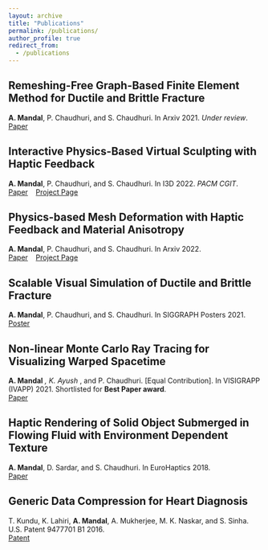 ```yaml
---
layout: archive
title: "Publications"
permalink: /publications/
author_profile: true
redirect_from:
  - /publications
---
```


## Remeshing-Free Graph-Based Finite Element Method for Ductile and Brittle Fracture
**A. Mandal**, P. Chaudhuri, and S. Chaudhuri. In Arxiv 2021. *Under review*.\
[Paper](https://arxiv.org/abs/2103.14870) 

## Interactive Physics-Based Virtual Sculpting with Haptic Feedback
**A. Mandal**, P. Chaudhuri, and S. Chaudhuri. In I3D 2022. *PACM CGIT*.\
[Paper](https://doi.org/10.1145/3522611) $~~$ [Project Page](https://avirupmandal.github.io/sculpt-i3d/)

## Physics-based Mesh Deformation with Haptic Feedback and Material Anisotropy
**A. Mandal**, P. Chaudhuri, and S. Chaudhuri. In Arxiv 2022.\
[Paper](https://arxiv.org/abs/2112.04362) $~~$ [Project Page](https://avirupmandal.github.io/sculpt-arxiv/)

## Scalable Visual Simulation of Ductile and Brittle Fracture
**A. Mandal**, P. Chaudhuri, and S. Chaudhuri. In SIGGRAPH Posters 2021.\
[Poster](https://doi.org/10.1145/3450618.3469152) 

## Non-linear Monte Carlo Ray Tracing for Visualizing Warped Spacetime
**A. Mandal** <sup>*</sup>, K. Ayush <sup>*</sup>, and P. Chaudhuri. [Equal Contribution]. In VISIGRAPP (IVAPP) 2021. Shortlisted for **Best Paper award**.\
[Paper](https://doi.org/10.5220/0010217600760087)

## Haptic Rendering of Solid Object Submerged in Flowing Fluid with Environment Dependent Texture
**A. Mandal**, D. Sardar, and S. Chaudhuri. In EuroHaptics 2018.\
[Paper](https://doi.org/10.1007/978-3-319-93399-3_34)

## Generic Data Compression for Heart Diagnosis
T. Kundu, K. Lahiri, **A. Mandal**, A. Mukherjee, M. K. Naskar, and S. Sinha. U.S. Patent 9477701 B1 2016.\
[Patent](https://patentimages.storage.googleapis.com/68/7f/98/07e942c9ae44ee/US9477701.pdf) 